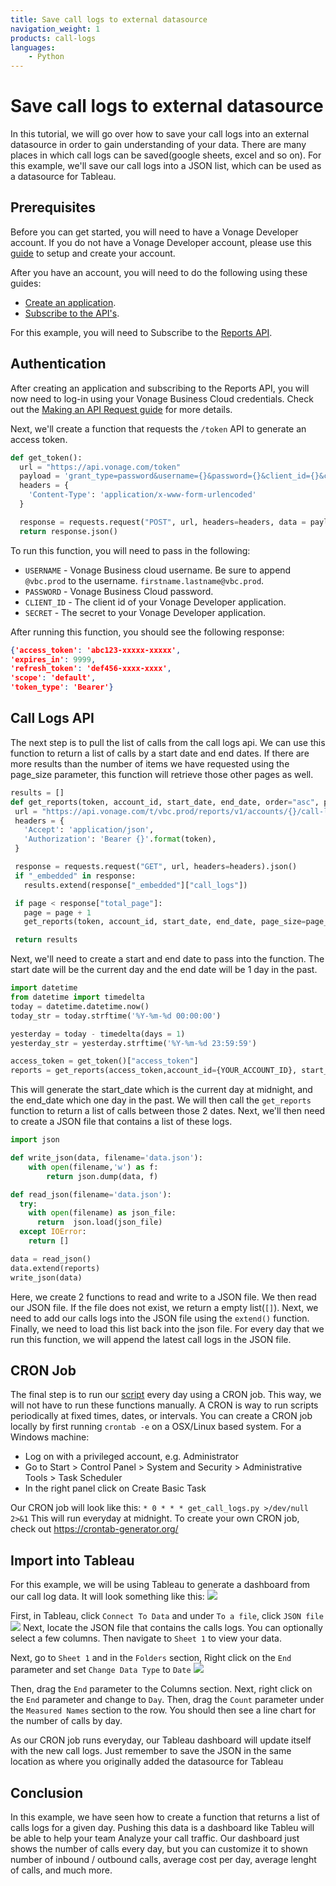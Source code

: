 ```yaml
---
title: Save call logs to external datasource
navigation_weight: 1
products: call-logs
languages:
    - Python
---
```


# Save call logs to external datasource

In this tutorial, we will go over how to save your call logs into an external datasource in order to gain understanding of your data. There are many places in which call logs can be saved(google sheets, excel and so on). For this example, we'll save our call logs into a JSON list, which can be used as a datasource for Tableau.

## Prerequisites

Before you can get started, you will need to have a Vonage Developer account. If you do not have a Vonage Developer account, please use this [guide](_documentation/en/concepts/guides/create-a-developer-account.md) to setup and create your account.

After you have an account, you will need to do the following using these guides:

* [Create an application](_documentation/en/concepts/guides/create-an-application.md).
* [Subscribe to the API's](_documentation/en/concepts/guides/create-an-application.md).

For this example, you will need to Subscribe to the [Reports API](_documentation/en/reports/overview.md).

## Authentication

After creating an application and subscribing to the Reports API, you will now need to log-in using your Vonage Business Cloud credentials. Check out the [Making an API Request guide](_documentation/en/concepts/guides/make-an-api-request.md) for more details.

Next, we'll create a function that requests the `/token` API to generate an access token.

```python
def get_token():
  url = "https://api.vonage.com/token"
  payload = 'grant_type=password&username={}&password={}&client_id={}&client_secret={}'.format(USERNAME, PASSWORD, CLIENT_ID, SECRET)
  headers = {
    'Content-Type': 'application/x-www-form-urlencoded'
  }

  response = requests.request("POST", url, headers=headers, data = payload)
  return response.json()
  ```

To run this function, you will need to pass in the following:

* `USERNAME` - Vonage Business cloud username. Be sure to append `@vbc.prod` to the username. `firstname.lastname@vbc.prod`.
* `PASSWORD` - Vonage Business Cloud password.
* `CLIENT_ID` - The client id of your Vonage Developer application.
* `SECRET` - The secret to your Vonage Developer application.

After running this function, you should see the following response:

```json
{'access_token': 'abc123-xxxxx-xxxxx',
'expires_in': 9999,
'refresh_token': 'def456-xxxx-xxxx',
'scope': 'default',
'token_type': 'Bearer'}
 ```

 ## Call Logs API
 The next step is to pull the list of calls from the call logs api. We can use this function to return a list of calls by a start date and end dates. If there are more results than the number of items we have requested using the page_size parameter, this function will retrieve those other pages as well.

 ```Python
 results = []
def get_reports(token, account_id, start_date, end_date, order="asc", page_size=10, page=1):
  url = "https://api.vonage.com/t/vbc.prod/reports/v1/accounts/{}/call-logs?start:gte={}&start:lte={}&page_size={}&page={}&order={}".format(account_id, start_date, end_date, page_size, page, order)
  headers = {
    'Accept': 'application/json',
    'Authorization': 'Bearer {}'.format(token),
  }

  response = requests.request("GET", url, headers=headers).json()
  if "_embedded" in response:
    results.extend(response["_embedded"]["call_logs"])

  if page < response["total_page"]:
    page = page + 1
    get_reports(token, account_id, start_date, end_date, page_size=page_size, page=page)

  return results
```

Next, we'll need to create a start and end date to pass into the function. The start date will be the current day and the end date will be 1 day in the past.

```python
import datetime
from datetime import timedelta
today = datetime.datetime.now()
today_str = today.strftime('%Y-%m-%d 00:00:00')

yesterday = today - timedelta(days = 1)
yesterday_str = yesterday.strftime('%Y-%m-%d 23:59:59')

access_token = get_token()["access_token"]
reports = get_reports(access_token,account_id={YOUR_ACCOUNT_ID}, start_date=today_str, end_date=yesterday_str)
```
This will generate the start_date which is the current day at midnight, and the end_date which one day in the past. We will then call the `get_reports` function to return a list of calls between those 2 dates. Next, we'll then need to create a JSON file that contains a list of these logs.
```Python
import json

def write_json(data, filename='data.json'):
    with open(filename,'w') as f:
        return json.dump(data, f)

def read_json(filename='data.json'):
  try:
    with open(filename) as json_file:
      return  json.load(json_file)
  except IOError:
    return []

data = read_json()
data.extend(reports)
write_json(data)
```

Here, we create 2 functions to read and write to a JSON file. We then read our JSON file. If the file does not exist, we return a empty list(`[]`). Next, we need to add our calls logs into the JSON file using the `extend()` function. Finally, we need to load this list back into the json file. For every day that we run this function, we will append the latest call logs in the JSON file.

## CRON Job
The final step is to run our [script](https://gist.github.com/tbass134/86965b64e69b05720d932d4e708e3c01) every day using a CRON job. This way, we will not have to run these functions manually. A CRON is way to run scripts periodically at fixed times, dates, or intervals.
You can create a CRON job locally by first running `crontab -e` on a OSX/Linux based system.
For a Windows machine:
* Log on with a privileged account, e.g. Administrator
* Go to Start > Control Panel > System and Security > Administrative Tools > Task Scheduler
* In the right panel click on Create Basic Task

Our CRON job will look like this:
`* 0 * * * get_call_logs.py >/dev/null 2>&1`
This will run everyday at midnight. To create your own CRON job, check out https://crontab-generator.org/

## Import into Tableau
For this example, we will be using Tableau to generate a dashboard from our call log data. It will look something like this:
![](/images/use_cases/call-logs-to-external-datasource/tableau_dashboard.png)

First, in Tableau, click `Connect To Data` and under `To a file`, click `JSON file`
![](/images/use_cases/call-logs-to-external-datasource/tableau_connect_to_json.png)
Next, locate the JSON file that contains the calls logs. You can optionally select a few columns. Then navigate to `Sheet 1` to view your data.

Next, go to `Sheet 1` and in the `Folders` section, Right click on the `End` parameter and set `Change Data Type` to `Date`
![](/images/use_cases/call-logs-to-external-datasource/tableau_change_end_parmeter.png)

Then, drag the `End` parameter to the Columns section. Next, right click on the `End` parameter and change to `Day`.
Then, drag the `Count` parameter under the `Measured Names` section to the row. You should then see a line chart for the number of calls by day.

As our CRON job runs everyday, our Tableau dashboard will update itself with the new call logs. Just remember to save the JSON in the same location as where you originally added the datasource for Tableau

## Conclusion
In this example, we have seen how to create a function that returns a list of calls logs for a given day. Pushing this data is a dashboard like Tableu will be able to help your team Analyze your call traffic. Our dashboard just shows the number of calls every day, but you can customize it to shown number of inbound / outbound calls, average cost per day, average lenght of calls, and much more. 
